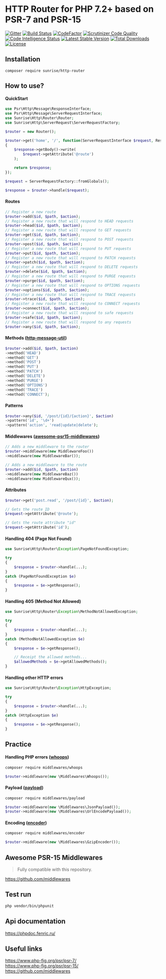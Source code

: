 # HTTP Router for PHP 7.2+ based on PSR-7 and PSR-15

[![Gitter](https://badges.gitter.im/sunrise-php/support.png)](https://gitter.im/sunrise-php/support)
[![Build Status](https://api.travis-ci.com/sunrise-php/http-router.svg?branch=master)](https://travis-ci.com/sunrise-php/http-router)
[![CodeFactor](https://www.codefactor.io/repository/github/sunrise-php/http-router/badge)](https://www.codefactor.io/repository/github/sunrise-php/http-router)
[![Scrutinizer Code Quality](https://scrutinizer-ci.com/g/sunrise-php/http-router/badges/quality-score.png?b=master)](https://scrutinizer-ci.com/g/sunrise-php/http-router/?branch=master)
[![Code Intelligence Status](https://scrutinizer-ci.com/g/sunrise-php/http-router/badges/code-intelligence.svg?b=master)](https://scrutinizer-ci.com/code-intelligence)
[![Latest Stable Version](https://poser.pugx.org/sunrise/http-router/v/stable?format=flat)](https://packagist.org/packages/sunrise/http-router)
[![Total Downloads](https://poser.pugx.org/sunrise/http-router/downloads?format=flat)](https://packagist.org/packages/sunrise/http-router)
[![License](https://poser.pugx.org/sunrise/http-router/license?format=flat)](https://packagist.org/packages/sunrise/http-router)

## Installation

```
composer require sunrise/http-router
```

## How to use?

#### QuickStart

```php
use Psr\Http\Message\ResponseInterface;
use Psr\Http\Message\ServerRequestInterface;
use Sunrise\Http\Router\Router;
use Sunrise\Http\ServerRequest\ServerRequestFactory;

$router = new Router();

$router->get('home', '/', function(ServerRequestInterface $request, ResponseInterface $response) : ResponseInterface
{
    $response->getBody()->write(
    	$request->getAttribute('@route')
    );

    return $response;
});

$request = ServerRequestFactory::fromGlobals();

$response = $router->handle($request);
```

#### Routes

```php
// Register a new route
$router->add($id, $path, $action);
// Register a new route that will respond to HEAD requests
$router->head($id, $path, $action);
// Register a new route that will respond to GET requests
$router->get($id, $path, $action);
// Register a new route that will respond to POST requests
$router->post($id, $path, $action);
// Register a new route that will respond to PUT requests
$router->put($id, $path, $action);
// Register a new route that will respond to PATCH requests
$router->patch($id, $path, $action);
// Register a new route that will respond to DELETE requests
$router->delete($id, $path, $action);
// Register a new route that will respond to PURGE requests
$router->purge($id, $path, $action);
// Register a new route that will respond to OPTIONS requests
$router->options($id, $path, $action);
// Register a new route that will respond to TRACE requests
$router->trace($id, $path, $action);
// Register a new route that will respond to CONNECT requests
$router->connect($id, $path, $action);
// Register a new route that will respond to safe requests
$router->safe($id, $path, $action);
// Register a new route that will respond to any requests
$router->any($id, $path, $action);
```

#### Methods ([http-message-util](https://github.com/php-fig/http-message-util))

```php
$router->add($id, $path, $action)
->method('HEAD')
->method('GET')
->method('POST')
->method('PUT')
->method('PATCH')
->method('DELETE')
->method('PURGE')
->method('OPTIONS')
->method('TRACE')
->method('CONNECT');
```

#### Patterns

```php
$router->any($id, '/post/{id}/{action}', $action)
->pattern('id', '\d+')
->pattern('action', 'read|update|delete');
```

#### Middlewares ([awesome-psr15-middlewares](https://github.com/middlewares/awesome-psr15-middlewares))

```php
// Adds a new middleware to the router
$router->middleware(new MiddlewareFoo())
->middleware(new MiddlewareBar());

// Adds a new middleware to the route
$router->add($id, $path, $action)
->middleware(new MiddlewareBaz())
->middleware(new MiddlewareQux());
```

#### Attributes

```php
$router->get('post.read', '/post/{id}', $action);

// Gets the route ID
$request->getAttribute('@route');

// Gets the route attribute "id"
$request->getAttribute('id');
```

#### Handling 404 (Page Not Found)

```php
use Sunrise\Http\Router\Exception\PageNotFoundException;

try
{
    $response = $router->handle(...);
}
catch (PageNotFoundException $e)
{
    $response = $e->getResponse();
}
```

#### Handling 405 (Method Not Allowed)

```php
use Sunrise\Http\Router\Exception\MethodNotAllowedException;

try
{
    $response = $router->handle(...);
}
catch (MethodNotAllowedException $e)
{
    $response = $e->getResponse();

    // Receipt the allowed methods...
    $allowedMethods = $e->getAllowedMethods();
}
```

#### Handling other HTTP errors

```php
use Sunrise\Http\Router\Exception\HttpException;

try
{
    $response = $router->handle(...);
}
catch (HttpException $e)
{
    $response = $e->getResponse();
}
```

## Practice

#### Handling PHP errors ([whoops](https://github.com/filp/whoops))

```bash
composer require middlewares/whoops
```

```php
$router->middleware(new \Middlewares\Whoops());
```

#### Payload ([payload](https://github.com/middlewares/payload))

```bash
composer require middlewares/payload
```

```php
$router->middleware(new \Middlewares\JsonPayload());
$router->middleware(new \Middlewares\UrlEncodePayload());
```

#### Encoding ([encoder](https://github.com/middlewares/encoder))

```bash
composer require middlewares/encoder
```

```php
$router->middleware(new \Middlewares\GzipEncoder());
```

## Awesome PSR-15 Middlewares

> Fully compatible with this repository.

https://github.com/middlewares

## Test run

```bash
php vendor/bin/phpunit
```

## Api documentation

https://phpdoc.fenric.ru/

## Useful links

https://www.php-fig.org/psr/psr-7/<br>
https://www.php-fig.org/psr/psr-15/<br>
https://github.com/middlewares
